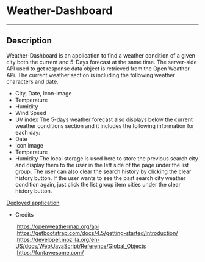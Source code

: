 # Weather-Dashboard
---
## Description
Weather-Dashboard is an application to find a weather condition of a given city both the current and 5-Days forecast at the same time.
The server-side API used to get response data object is retrieved from the Open Weather APi.
The current weather section is including the following weather characters and date.
* City, Date, Icon-image
* Temperature
* Humidity
* Wind Speed
* UV index
The 5-days weather forecast also displays below the current weather conditions section and it includes the following information for each day:
* Date
* Icon image
* Temperature
* Humidity
The local storage is used here to store the previous search city and display them to the user in the left side of the page under the list group. The user can also clear the search history by clicking the clear history button.
If the user wants to see the past search city weather condition again, just click the list group item cities under the clear history button.

[Deployed application](https://cris-franco.github.io/Weather-Dashboard/)

* Credits

  .https://openweathermap.org/api
  .https://getbootstrap.com/docs/4.5/getting-started/introduction/
  .https://developer.mozilla.org/en-US/docs/Web/JavaScript/Reference/Global_Objects
  .https://fontawesome.com/
